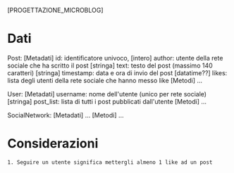 [PROGETTAZIONE_MICROBLOG]

# Dati
Post:
    [Metadati]
        id: identificatore univoco, [intero]
        author: utente della rete sociale che ha scritto il post [stringa]
        text: testo del post (massimo 140 caratteri) [stringa]
        timestamp: data e ora di invio del post [datatime??]
        likes: lista degli utenti della rete sociale che hanno messo like
    [Metodi]
        ...

User:
    [Metadati]
        username: nome dell'utente (unico per rete sociale) [stringa]
        post_list: lista di tutti i post pubblicati dall'utente
    [Metodi]
        ...

SocialNetwork:
    [Metadati]
        ...
    [Metodi]
        ...

# Considerazioni
    1. Seguire un utente significa mettergli almeno 1 like ad un post
    